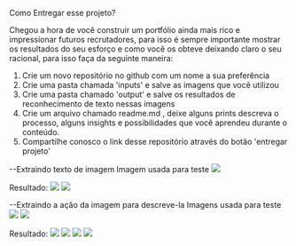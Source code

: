 Como Entregar esse projeto?

Chegou a hora de você construir um portfólio ainda mais rico e impressionar futuros recrutadores, para isso é sempre importante mostrar os resultados do seu esforço e como você os obteve deixando claro o seu racional, para isso faça da seguinte maneira:

1. Crie um novo repositório no github com um nome a sua preferência
2. Crie uma pasta chamada 'inputs' e salve as imagens que você utilizou
3. Crie uma pasta chamado 'output' e salve os resultados de reconhecimento de texto nessas imagens
4. Crie um arquivo chamado readme.md , deixe alguns prints descreva o processo, alguns insights e possibilidades que você aprendeu durante o conteúdo.
5. Compartilhe conosco o link desse repositório através do botão 'entregar projeto'

--Extraindo texto de imagem
Imagem usada para teste
<img src="./inputs/imgTexto.jpg">

Resultado:
<img src="./outputs/img2.PNG">
<img src="./outputs/img3.PNG">

--Extraindo a ação da imagem para descreve-la
Imagens usada para teste
<img src="./inputs/imagem4.jpg">
<img src="./inputs/614690.jpg">

Resultado:
<img src="./outputs/img4.PNG">
<img src="./outputs/img5.PNG">
<img src="./outputs/img6.PNG">
<img src="./outputs/img7.PNG">
